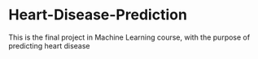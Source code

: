 # Heart-Disease-Prediction
This is the final project in Machine Learning course, with the purpose of predicting heart disease

